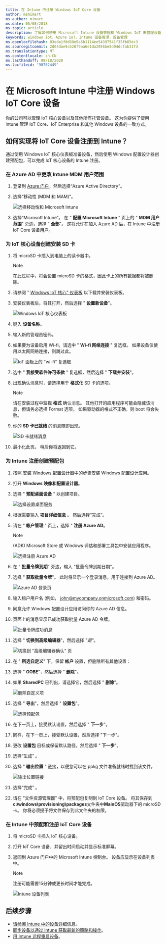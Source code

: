 ```yaml
---
title: 在 Intune 中注册 Windows IoT Core 设备
author: msmimart
ms.author: mimart
ms.date: 05/08/2018
ms.topic: article
description: 了解如何使用 Microsoft Intune 设备管理和 Windows IoT 来管理设备。
keywords: windows iot，Azure IoT，Intune 设备管理，设备管理
ms.openlocfilehash: 03eda1fdd88e5a5b1114ee54397541f35fb85ec3
ms.sourcegitcommit: 2d04dae9cb26f9aa6e1da2056be5d04dcfab317d
ms.translationtype: MT
ms.contentlocale: zh-CN
ms.lasthandoff: 09/18/2020
ms.locfileid: "90782449"
---
```

# <a name="enrolling-windows-iot-core-devices-in-microsoft-intune"></a>在 Microsoft Intune 中注册 Windows IoT Core 设备

你的公司可以管理 IoT 核心设备以及其他所有托管设备。 这为你提供了使用 Intune 管理 IoT Core、IoT Enterprise 和其他 Windows 设备的一致方式。

## <a name="how-do-i-enroll-an-iot-core-device-into-intune"></a>如何实现将 IoT Core 设备注册到 Intune？

通过使用 Windows IoT 核心仪表板准备设备，然后使用 Windows 配置设计器创建预配包，可以完成 IoT 核心设备的 Intune 注册。

### <a name="change-the-intune-mdm-user-scope-in-azure-ad"></a>在 Azure AD 中更改 Intune MDM 用户范围

1. 登录到 [Azure 门户](https://portal.azure.com)，然后选择“Azure Active Directory”。
2. 选择“移动性 (MDM 和 MAM)”。

     ![选择移动性和 Microsoft Intune](../media/IntuneDeviceEnrollment/iot-ap-mobility-intune.png)

3. 选择“Microsoft Intune”。 在 " **配置 Microsoft Intune** " 页上的 " **MDM 用户范围**" 旁边，选择 " **全部**"。 这将允许在加入 Azure AD 后，在 Intune 中注册 IoT Core 设备用户。

### <a name="create-a-setup-sd-card-for-the-iot-core-device"></a>为 IoT 核心设备创建安装 SD 卡

1. 将 microSD 卡插入到电脑上的读卡器中。
     > [!NOTE]
     > 在此过程中，将会设置 microSD 卡的格式，因此卡上的所有数据都将被删除。
2. 请参阅 " [Windows IoT 核心" 仪表板](https://docs.microsoft.com/windows/iot-core/connect-your-device/iotdashboard) 以下载并安装仪表板。
3. 安装仪表板后，将其打开，然后选择 " **设置新设备**"。

     ![Windows IoT 核心仪表板](../media/IntuneDeviceEnrollment/IoT-dashboard-my-devices.png)

4. 键入 **设备名称**。
5. 输入新的管理员密码。
6. 如果要为设备启用 Wi-fi，请选中 " **Wi-fi 网络连接** " 复选框。 如果设备仅使用以太网网络连接，则跳过此。

     ![IoT 面板上的 "wi-fi" 复选框](../media/IntuneDeviceEnrollment/IoT-dashboard-wifi-connection.png)

7. 选中 " **我接受软件许可条款** " 复选框，然后选择 " **下载并安装**"。
8. 出现确认消息时，请选择用于 **格式化** SD 卡的选项。
     > [!NOTE]
     > 请在安装过程中监视 **格式** 确认消息。 其他打开的应用程序可能会隐藏该消息，但请务必选择 Format 选项。 如果驱动器的格式不正确，则 boot 将会失败。
9. 你的 **SD 卡已就绪** 的消息随即出现。

     ![SD 卡就绪消息](../media/IntuneDeviceEnrollment/IoT-dashboard-sd-card-ready.png)

10. 最小化此页。  稍后你将返回到它。

### <a name="create-a-provisioning-package-for-intune-enrollment"></a>为 Intune 注册创建预配包

1. 按照 [安装 Windows 配置设计器](https://docs.microsoft.com/windows/configuration/provisioning-packages/provisioning-install-icd)中的步骤安装 Windows 配置设计应用。

2. 打开 **Windows 映像和配置设计器**。
3. 选择 " **预配桌面设备** " 以创建项目。

     ![选择设置桌面服务](../media/IntuneDeviceEnrollment/iot-wcd-provision-desktop-devices.png)

4. 根据需要输入 **项目详细信息** 。 然后选择“完成”。
5. 请在 " **帐户管理** " 页上，选择 " **注册 Azure AD**。
     > [!NOTE]
     >  (ADK) Microsoft Store 或 Windows 评估和部署工具包中安装应用程序。

     ![选择注册 Azure AD](../media/IntuneDeviceEnrollment/iot-wcd-enroll-in-azure-ad.png)

6. 在 " **批量令牌到期**" 旁边，输入 "批量令牌到期日期"。
7. 选择 " **获取批量令牌**"。 此时将显示一个登录消息，用于连接到 Azure AD。

     ![Azure AD 登录页](../media/IntuneDeviceEnrollment/iot-wcd-sign-in.png)

8. 输入租户用户名 (例如， john@mycompany.onmicrosoft.com) 和密码。
9. 同意允许 Windows 配置设计应用访问你的 Azure AD 信息。
10. 页面上的消息显示已成功获取批量 Azure AD 令牌。

     ![批量令牌成功消息](../media/IntuneDeviceEnrollment/iot-wcd-bulk-token-successful.png)

11. 选择 " **切换到高级编辑器**"，然后选择 *"是"*。

     ![切换到 "高级编辑器确认" 页](../media/IntuneDeviceEnrollment/iot-wcd-switch-to-advanced-editor.png)

12. 在 " **所选自定义**" 下，保留 **帐户** 设置，但删除所有其他设置：
13. 选择 " **OOBE**"，然后选择 " **删除**"。
14. 如果 **SharedPC** 已列出，请选择它，然后选择 " **删除**"。

     ![删除自定义项](../media/IntuneDeviceEnrollment/iot-wcd-select-customizations.png)

15. 选择 " **导出**"，然后选择 " **设置包**"。

     ![选择预配包](../media/IntuneDeviceEnrollment/iot-wcd-export-provisioning-package.png)

16. 在下一页上，接受默认设置，然后选择 " **下一步**"。
17. 同样，在下一页上，接受默认设置，然后选择 "下一步"。
18. 更改 **设置包** 目标或保留默认路径，然后选择 " **下一步**"。
19. 选择“生成”  。
20. 选择 " **输出位置** " 链接，以便您可以在 ppkg 文件准备就绪时找到该文件。

     ![输出位置链接](../media/IntuneDeviceEnrollment/iot-wcd-all-done.png)

21. 选择“完成”  。
22. 请在 "文件资源管理器" 中，将预配包复制到 IoT Core 设备。 将其保存到**c:\windows\provisioning\packages**文件夹中**MainOS**驱动器下的 microSD 卡。  你将必须授予将文件保存到此文件夹的权限。

### <a name="provision-and-enroll-the-iot-core-device-in-intune"></a>在 Intune 中预配和注册 IoT Core 设备

1. 将 microSD 卡插入 IoT 核心设备。
2. 打开 IoT Core 设备，并留出时间启动并显示标准屏幕。
3. 返回到 Azure 门户中的 Microsoft Intune 控制台。 设备应显示在设备列表中。
     > [!NOTE]
     > 注册可能需要15分钟或更长时间才能完成。

     ![Intune 设备列表](../media/IntuneDeviceEnrollment/iot-ap-devices-after-enrollment.png)

## <a name="next-steps"></a>后续步骤

- [请参阅 Intune 中的设备详细信息](https://docs.microsoft.com/intune/device-inventory)。
- [同步设备以通过 Intune 获取最新的策略和操作](https://docs.microsoft.com/intune/device-sync)。
- [用 Intune 远程重启设备](https://docs.microsoft.com/intune/device-restart)。
